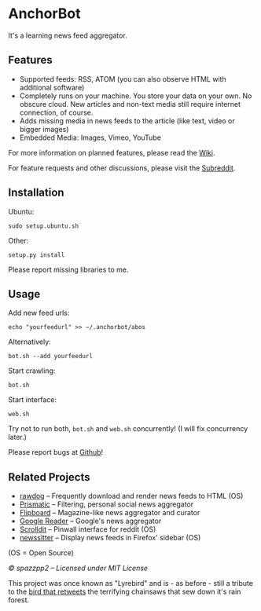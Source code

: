 AnchorBot
=========

It's a learning news feed aggregator.


Features
--------
* Supported feeds: RSS, ATOM (you can also observe HTML with additional software)
* Completely runs on your machine. You store your data on your own. No obscure
  cloud. New articles and non-text media still require internet connection, of
  course.
* Adds missing media in news feeds to the article (like text, video or bigger images)
* Embedded Media: Images, Vimeo, YouTube

For more information on planned features, please read the [Wiki](http://github.com/spazzpp2/AnchorBot/wiki).

For feature requests and other discussions, please visit the [Subreddit](http://www.reddit.com/r/anchorbot).


Installation
------------
Ubuntu:

    sudo setup.ubuntu.sh

Other:

    setup.py install

Please report missing libraries to me.


Usage
-----
Add new feed urls:

    echo "yourfeedurl" >> ~/.anchorbot/abos

Alternatively:

    bot.sh --add yourfeedurl

Start crawling:

    bot.sh

Start interface:

    web.sh

Try not to run both, `bot.sh` and `web.sh` concurrently! (I will fix concurrency later.)

Please report bugs at [Github](https://github.com/spazzpp2/AnchorBot/issues)!


Related Projects
----------------
* [rawdog](http://offog.org/code/rawdog.html) – Frequently download and render news feeds to HTML (OS)
* [Prismatic](http://www.getprismatic.com/) – Filtering, personal social news aggregator
* [Flipboard](http://flipboard.com/) – Magazine-like news aggregator and curator
* [Google Reader](http://reader.google.com/) – Google's news aggregator
* [Scrolldit](http://scrolldit.com/) – Pinwall interface for reddit (OS)
* [newssitter](http://www.newssitter.com) – Display news feeds in Firefox' sidebar (OS)

(OS = Open Source)


*© spazzpp2 – Licensed under MIT License*

This project was once known as "Lyrebird" and is - as before - still a tribute
to the [bird that retweets](http://youtu.be/7XiQDgNUEMw) the terrifying
chainsaws that sew down it's rain forest.

